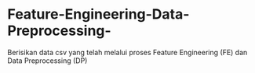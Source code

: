 # Feature-Engineering-Data-Preprocessing-
Berisikan data csv yang telah melalui proses Feature Engineering (FE) dan Data Preprocessing (DP)
